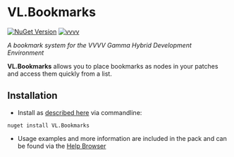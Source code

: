 # VL.Bookmarks

[![NuGet Version](https://img.shields.io/nuget/vpre/VL.Bookmarks?style=for-the-badge)](https://www.nuget.org/packages/VL.Bookmarks/) [![vvvv](https://img.shields.io/static/v1?label=MADE%20FOR&message=VVVV&color=191919&style=for-the-badge)](https://visualprogramming.net/)

_A bookmark system for the VVVV Gamma Hybrid Development Environment_

**VL.Bookmarks** allows you to place bookmarks as nodes in your patches and access them quickly from a list.

## Installation

- Install as [described here](https://thegraybook.vvvv.org/reference/hde/managing-nugets.html) via commandline:
```
nuget install VL.Bookmarks
```
- Usage examples and more information are included in the pack and can be found via the [Help Browser](https://thegraybook.vvvv.org/reference/hde/findinghelp.html)

